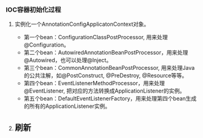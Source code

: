 ### IOC容器初始化过程

1. 实例化一个AnnotationConfigApplicatonContext对象。
    - 第一个bean：ConfigurationClassPostProcessor, 用来处理@Configuration。
    - 第二个bean：AutowiredAnnotationBeanPostProcessor，用来处理@Autowired，也可以处理@Inject。
    - 第三个bean：CommonAnnotationBeanPostProcessor, 用来处理Java的公共注解，如@PostConstruct, @PreDestroy, @Resource等等。
    - 第四个bean：EventListenerMethodProcessor，用来处理@EventListener, 把对应的方法转换成ApplicationListener的实例。
    - 第五个bean：DefaultEventListenerFactory，用来处理第四个bean生成的所有的ApplicationListener实例。

2. 刷新
    - 